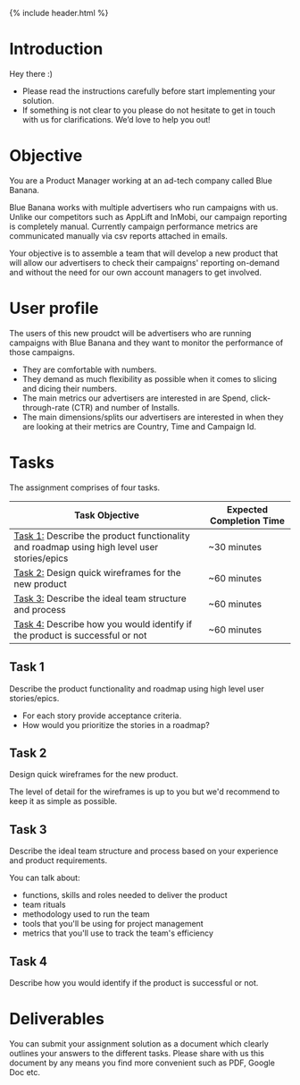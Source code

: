 {% include header.html %}

# Introduction 

Hey there :)

- Please read the instructions carefully before start implementing your solution.
- If something is not clear to you please do not hesitate to get in touch with us for clarifications. We’d love to help you out!

# Objective

You are a Product Manager working at an ad-tech company called Blue Banana.

Blue Banana works with multiple advertisers who run campaigns with us. Unlike our competitors such as AppLift and InMobi, our campaign reporting is completely manual. Currently campaign performance metrics are communicated manually via csv reports attached in emails.

Your objective is to assemble a team that will develop a new product that will allow our advertisers to check their campaigns' reporting on-demand and without the need for our own account managers to get involved.

# User profile

The users of this new proudct will be advertisers who are running campaigns with Blue Banana and they want to monitor the performance of those campaigns. 

- They are comfortable with numbers.
- They demand as much flexibility as possible when it comes to slicing and dicing their numbers.
- The main metrics our advertisers are interested in are Spend, click-through-rate (CTR) and number of Installs.
- The main dimensions/splits our advertisers are interested in when they are looking at their metrics are Country, Time and Campaign Id.

# Tasks

The assignment comprises of four tasks.

| Task Objective | Expected Completion Time |
|---|---|
| [Task 1:](#task-1) Describe the product functionality and roadmap using high level user stories/epics | ~30 minutes |
| [Task 2:](#task-2) Design quick wireframes for the new product | ~60 minutes |
| [Task 3:](#task-3) Describe the ideal team structure and process | ~60 minutes |
| [Task 4:](#task-4) Describe how you would identify if the product is successful or not | ~60 minutes |


## Task 1

Describe the product functionality and roadmap using high level user stories/epics. 
 
- For each story provide acceptance criteria.
- How would you prioritize the stories in a roadmap?

## Task 2

Design quick wireframes for the new product. 

The level of detail for the wireframes is up to you but we'd recommend to keep it as simple as possible.  

## Task 3

Describe the ideal team structure and process based on your experience and product requirements.  

You can talk about:

- functions, skills and roles needed to deliver the product 
- team rituals
- methodology used to run the team 
- tools that you'll be using for project management
- metrics that you'll use to track the team's efficiency 

## Task 4

Describe how you would identify if the product is successful or not. 

# Deliverables

You can submit your assignment solution as a document which clearly outlines your answers to the different tasks. Please share with us this document by any means you find more convenient such as PDF, Google Doc etc.


